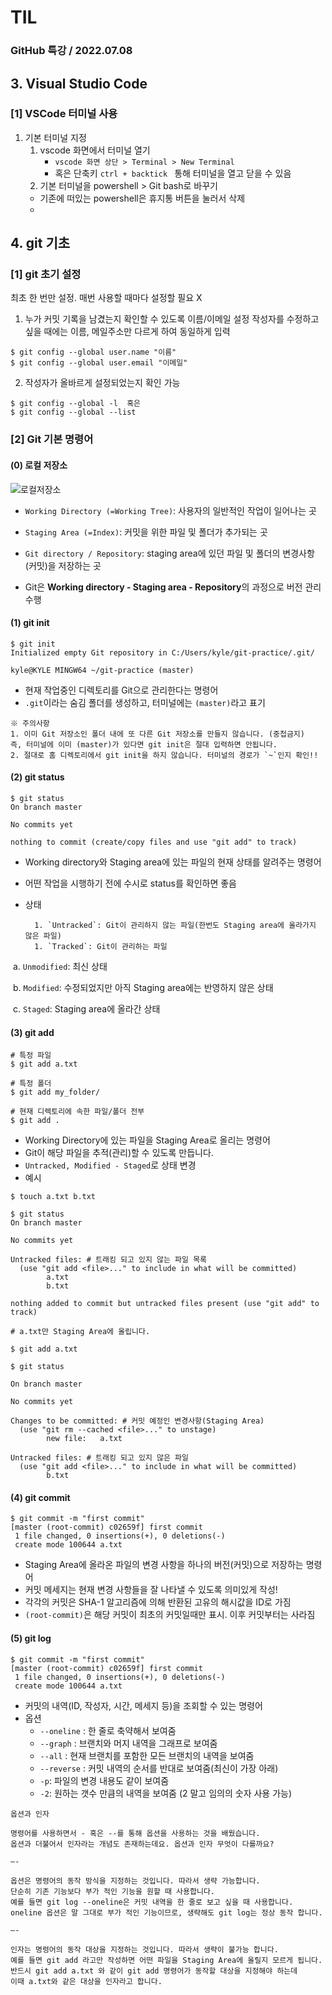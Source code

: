 # TIL

### GitHub 특강 / 2022.07.08

## 3. Visual Studio Code

### [1] VSCode 터미널 사용

1. 기본 터미널 지정
   1. vscode 화면에서 터미널 열기
      * `vscode 화면 상단 > Terminal > New Terminal`
      * 혹은 단축키 `ctrl + backtick ` 통해 터미널을 열고 닫을 수 있음
   2.  기본 터미널을 powershell > Git bash로 바꾸기
      * 기존에 떠있는 powershell은 휴지통 버튼을 눌러서 삭제
      * 

## 4. git 기초

### [1] git 초기 설정

최초 한 번만 설정. 매번 사용할 때마다 설정할 필요 X

1.  누가 커밋 기록을 남겼는지 확인할 수 있도록 이름/이메일 설정
   작성자를 수정하고 싶을 때에는 이름, 메일주소만 다르게 하여 동일하게 입력

```
$ git config --global user.name "이름"
$ git config --global user.email "이메일"
```

2.  작성자가 올바르게 설정되었는지 확인 가능

```
$ git config --global -l  혹은
$ git config --global --list
```

### [2] Git 기본 명령어

#### (0) 로컬 저장소

![로컬저장소](C:\Users\pbpmi\Desktop\TIL\참고\로컬저장소.png)

* `Working Directory (=Working Tree)`: 사용자의 일반적인 작업이 일어나는 곳

* `Staging Area (=Index)`: 커밋을 위한 파일 및 폴더가 추가되는 곳

* `Git directory / Repository`: staging area에 있던 파일 및 폴더의 변경사항(커밋)을 저장하는 곳

* Git은 **Working directory - Staging area - Repository**의 과정으로 버전 관리 수행

  

#### (1) git init

```
$ git init
Initialized empty Git repository in C:/Users/kyle/git-practice/.git/

kyle@KYLE MINGW64 ~/git-practice (master)
```

* 현재 작업중인 디렉토리를 Git으로 관리한다는 명령어
* `.git`이라는 숨김 폴더를 생성하고, 터미널에는 `(master)`라고 표기

```
※ 주의사항
1. 이미 Git 저장소인 폴더 내에 또 다른 Git 저장소를 만들지 않습니다. (중첩금지)
즉, 터미널에 이미 (master)가 있다면 git init은 절대 입력하면 안됩니다.
2. 절대로 홈 디렉토리에서 git init을 하지 않습니다. 터미널의 경로가 `~`인지 확인!!
```



#### (2) git status

```
$ git status
On branch master

No commits yet

nothing to commit (create/copy files and use "git add" to track)
```

* Working directory와 Staging area에 있는 파일의 현재 상태를 알려주는 명령어
* 어떤 작업을 시행하기 전에 수시로 status를 확인하면 좋음
* 상태

		1. `Untracked`: Git이 관리하지 않는 파일(한번도 Staging area에 올라가지 않은 파일)
		1. `Tracked`: Git이 관리하는 파일

​		a. `Unmodified`: 최신 상태

​		b. `Modified`: 수정되었지만 아직 Staging area에는 반영하지 않은 상태

​		c. `Staged`: Staging area에 올라간 상태



#### (3) git add

```
# 특정 파일
$ git add a.txt

# 특정 폴더
$ git add my_folder/

# 현재 디렉토리에 속한 파일/폴더 전부
$ git add .
```

* Working Directory에 있는 파일을 Staging Area로 올리는 명령어
* Git이 해당 파일을 추적(관리)할 수 있도록 만듭니다.
* `Untracked, Modified - Staged`로 상태 변경
* 예시

```
$ touch a.txt b.txt

$ git status
On branch master

No commits yet

Untracked files: # 트래킹 되고 있지 않는 파일 목록
  (use "git add <file>..." to include in what will be committed)
        a.txt
        b.txt

nothing added to commit but untracked files present (use "git add" to track)
```

```
# a.txt만 Staging Area에 올립니다.

$ git add a.txt
```

```
$ git status

On branch master

No commits yet

Changes to be committed: # 커밋 예정인 변경사항(Staging Area)
  (use "git rm --cached <file>..." to unstage)
        new file:   a.txt

Untracked files: # 트래킹 되고 있지 않은 파일
  (use "git add <file>..." to include in what will be committed)
        b.txt
```



#### (4) git commit

```
$ git commit -m "first commit"
[master (root-commit) c02659f] first commit
 1 file changed, 0 insertions(+), 0 deletions(-)
 create mode 100644 a.txt
```

* Staging Area에 올라온 파일의 변경 사항을 하나의 버전(커밋)으로 저장하는 명령어
* 커밋 메세지는 현재 변경 사항들을 잘 나타낼 수 있도록 의미있게 작성!
* 각각의 커밋은 SHA-1 알고리즘에 의해 반환된 고유의 해시값을 ID로 가짐
* `(root-commit)`은 해당 커밋이 최초의 커밋일때만 표시. 이후 커밋부터는 사라짐



#### (5) git log

```
$ git commit -m "first commit"
[master (root-commit) c02659f] first commit
 1 file changed, 0 insertions(+), 0 deletions(-)
 create mode 100644 a.txt
```

* 커밋의 내역(ID, 작성자, 시간, 메세지 등)을 조회할 수 있는 명령어
* 옵션
  * `--oneline` : 한 줄로 축약해서 보여줌
  * `--graph` : 브랜치와 머지 내역을 그래프로 보여줌
  * `--all` : 현재 브랜치를 포함한 모든 브랜치의 내역을 보여줌
  * `--reverse` : 커밋 내역의 순서를 반대로 보여줌(최신이 가장 아래)
  * `-p`: 파일의 변경 내용도 같이 보여줌
  * `-2`: 원하는 갯수 만큼의 내역을 보여줌 (2 말고 임의의 숫자 사용 가능)

```
옵션과 인자

명령어를 사용하면서 - 혹은 --를 통해 옵션을 사용하는 것을 배웠습니다.
옵션과 더불어서 인자라는 개념도 존재하는데요. 옵션과 인자 무엇이 다를까요?

—-

옵션은 명령어의 동작 방식을 지정하는 것입니다. 따라서 생략 가능합니다.
단순히 기존 기능보다 부가 적인 기능을 원할 때 사용합니다.
예를 들면 git log --oneline은 커밋 내역을 한 줄로 보고 싶을 때 사용합니다.
oneline 옵션은 말 그대로 부가 적인 기능이므로, 생략해도 git log는 정상 동작 합니다.

—-

인자는 명령어의 동작 대상을 지정하는 것입니다. 따라서 생략이 불가능 합니다.
예를 들면 git add 라고만 작성하면 어떤 파일을 Staging Area에 올릴지 모르게 됩니다.
반드시 git add a.txt 와 같이 git add 명령어가 동작할 대상을 지정해야 하는데
이때 a.txt와 같은 대상을 인자라고 합니다.
```

